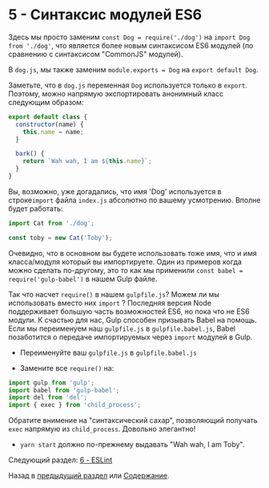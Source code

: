 # 5 - Синтаксис модулей ES6

Здесь мы просто заменим `const Dog = require('./dog')` на `import Dog from './dog'`, что является более новым синтаксисом ES6 модулей (по сравнению с синтаксисом "CommonJS" модулей).

В `dog.js`, мы также заменим `module.exports = Dog` на `export default Dog`.

Заметьте, что в `dog.js` переменная `Dog` используется только в `export`. Поэтому, можно напрямую экспортировать анонимный класс следующим образом:

```javascript
export default class {
  constructor(name) {
    this.name = name;
  }

  bark() {
    return `Wah wah, I am ${this.name}`;
  }
}
```

Вы, возможно, уже догадались, что имя 'Dog' используется в строке`import` файла `index.js` абсолютно по вашему усмотрению. Вполне будет работать:

```javascript
import Cat from './dog';

const toby = new Cat('Toby');
```

Очевидно, что в основном вы будете использовать тоже имя, что и имя класса/модуля который вы импортируете.
Один из примеров когда можно сделать по-другому, это то как мы применили `const babel = require('gulp-babel')` в нашем Gulp файле.

Так что насчет `require()` в нашем `gulpfile.js`? Можем ли мы использовать вместо них `import` ? Последняя версия Node поддерживает большую часть возможностей ES6, но пока что не ES6 модули. К счастью для нас, Gulp способен призывать Babel на помощь. Если мы переименуем наш `gulpfile.js` в `gulpfile.babel.js`, Babel позаботится о передаче импортируемых через `import` модулей в Gulp.

- Переименуйте ваш `gulpfile.js` в `gulpfile.babel.js`

- Замените все `require()` на:

```javascript
import gulp from 'gulp';
import babel from 'gulp-babel';
import del from 'del';
import { exec } from 'child_process';
```

Обратите внимение на "синтаксический сахар", позволяющий получать `exec` напрямую из `child_process`. Довольно элегантно!

- `yarn start` должно по-прежнему выдавать "Wah wah, I am Toby".

Следующий раздел: [6 - ESLint](/tutorial/6-eslint)

Назад в [предыдущий раздел](/tutorial/4-es6-syntax-class) или [Содержание](/../../#Содержание).
